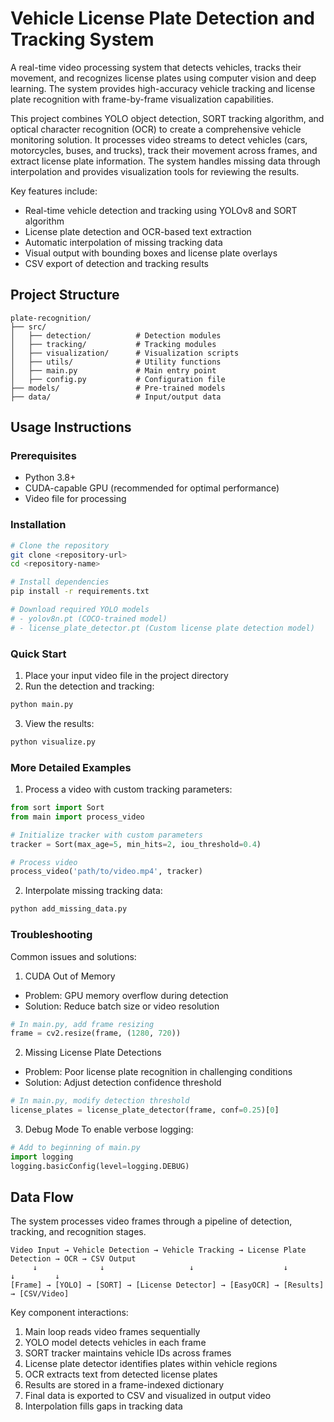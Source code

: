 # Vehicle License Plate Detection and Tracking System

A real-time video processing system that detects vehicles, tracks their movement, and recognizes license plates using computer vision and deep learning. The system provides high-accuracy vehicle tracking and license plate recognition with frame-by-frame visualization capabilities.

This project combines YOLO object detection, SORT tracking algorithm, and optical character recognition (OCR) to create a comprehensive vehicle monitoring solution. It processes video streams to detect vehicles (cars, motorcycles, buses, and trucks), track their movement across frames, and extract license plate information. The system handles missing data through interpolation and provides visualization tools for reviewing the results.

Key features include:
- Real-time vehicle detection and tracking using YOLOv8 and SORT algorithm
- License plate detection and OCR-based text extraction
- Automatic interpolation of missing tracking data
- Visual output with bounding boxes and license plate overlays
- CSV export of detection and tracking results

## Project Structure
```
plate-recognition/
├── src/
│   ├── detection/          # Detection modules
│   ├── tracking/           # Tracking modules
│   ├── visualization/      # Visualization scripts
│   ├── utils/              # Utility functions
│   ├── main.py             # Main entry point
│   ├── config.py           # Configuration file
├── models/                 # Pre-trained models
├── data/                   # Input/output data
```

## Usage Instructions
### Prerequisites
- Python 3.8+
- CUDA-capable GPU (recommended for optimal performance)
- Video file for processing

### Installation
```bash
# Clone the repository
git clone <repository-url>
cd <repository-name>

# Install dependencies
pip install -r requirements.txt

# Download required YOLO models
# - yolov8n.pt (COCO-trained model)
# - license_plate_detector.pt (Custom license plate detection model)
```

### Quick Start
1. Place your input video file in the project directory
2. Run the detection and tracking:
```python
python main.py
```
3. View the results:
```python
python visualize.py
```

### More Detailed Examples
1. Process a video with custom tracking parameters:
```python
from sort import Sort
from main import process_video

# Initialize tracker with custom parameters
tracker = Sort(max_age=5, min_hits=2, iou_threshold=0.4)

# Process video
process_video('path/to/video.mp4', tracker)
```

2. Interpolate missing tracking data:
```python
python add_missing_data.py
```

### Troubleshooting
Common issues and solutions:

1. CUDA Out of Memory
- Problem: GPU memory overflow during detection
- Solution: Reduce batch size or video resolution
```python
# In main.py, add frame resizing
frame = cv2.resize(frame, (1280, 720))
```

2. Missing License Plate Detections
- Problem: Poor license plate recognition in challenging conditions
- Solution: Adjust detection confidence threshold
```python
# In main.py, modify detection threshold
license_plates = license_plate_detector(frame, conf=0.25)[0]
```

3. Debug Mode
To enable verbose logging:
```python
# Add to beginning of main.py
import logging
logging.basicConfig(level=logging.DEBUG)
```

## Data Flow
The system processes video frames through a pipeline of detection, tracking, and recognition stages.

```ascii
Video Input → Vehicle Detection → Vehicle Tracking → License Plate Detection → OCR → CSV Output
     ↓              ↓                   ↓                    ↓               ↓         ↓
[Frame] → [YOLO] → [SORT] → [License Detector] → [EasyOCR] → [Results] → [CSV/Video]
```

Key component interactions:
1. Main loop reads video frames sequentially
2. YOLO model detects vehicles in each frame
3. SORT tracker maintains vehicle IDs across frames
4. License plate detector identifies plates within vehicle regions
5. OCR extracts text from detected license plates
6. Results are stored in a frame-indexed dictionary
7. Final data is exported to CSV and visualized in output video
8. Interpolation fills gaps in tracking data